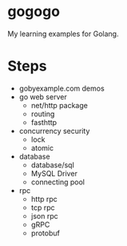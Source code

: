 # gogogo
My learning examples for Golang.

# Steps
- gobyexample.com demos
- go web server
    - net/http package
    - routing
    - fasthttp
- concurrency security
    - lock
    - atomic
- database
    - database/sql
    - MySQL Driver
    - connecting pool
- rpc
    - http rpc
    - tcp rpc
    - json rpc
    - gRPC
    - protobuf